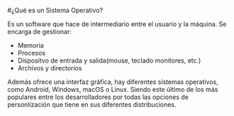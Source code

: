 #¿Qué es un Sistema Operativo?

Es un software que hace de intermediario entre el usuario y la máquina. Se encarga de gestionar:

- Memoria
- Procesos
- Dispositvo de entrada y salida(mouse, teclado monitores, etc.)
- Archivos y directorios

Además ofrece una interfaz gráfica, hay diferentes sistemas operativos, como Android, Windows, macOS o Linux. 
Siendo este último de los más populares entre los desarrolladores por todas las opciones de personlización que 
tiene en sus diferentes distribuciones. 